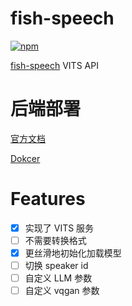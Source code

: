 # fish-speech

[![npm](https://img.shields.io/npm/v/koishi-plugin-fish-speech?style=flat-square)](https://www.npmjs.com/package/koishi-plugin-fish-speech)

[fish-speech](https://github.com/fishaudio/fish-speech) VITS API

# 后端部署

[官方文档](https://speech.fish.audio/inference/)

[Dokcer](https://hub.docker.com/r/initialencounter/fish-speech)

# Features

- [x] 实现了 VITS 服务
- [ ] 不需要转换格式
- [x] 更丝滑地初始化加载模型
- [ ] 切换 speaker id
- [ ] 自定义 LLM 参数
- [ ] 自定义 vqgan 参数